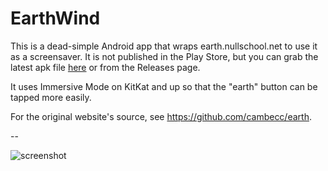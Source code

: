 # EarthWind
This is a dead-simple Android app that wraps earth.nullschool.net to use it as a screensaver. It is not published in the Play Store, but you can grab the latest apk file [here](https://github.com/firekesti/EarthWind/releases/download/1.0/app-release.apk) or from the Releases page.

It uses Immersive Mode on KitKat and up so that the "earth" button can be tapped more easily.

For the original website's source, see https://github.com/cambecc/earth.

--

![screenshot](https://raw.githubusercontent.com/firekesti/EarthWind/master/screenshot.png)
